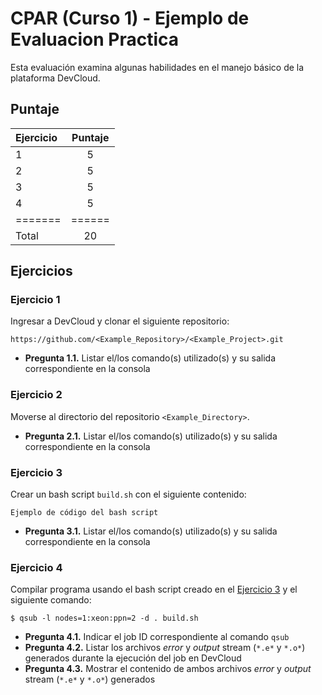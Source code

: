 # CPAR (Curso 1) - Ejemplo de Evaluacion Practica

Esta evaluación examina algunas habilidades en el manejo básico de la plataforma DevCloud.

## Puntaje

| Ejercicio | Puntaje  |
|:-------|:--------:|
| 1       | 5 |
| 2       | 5 |
| 3       | 5 |
| 4       | 5 |
| ======= |======  |
| Total   | 20 |

## Ejercicios

### Ejercicio 1
Ingresar a DevCloud y clonar el siguiente repositorio:

```
https://github.com/<Example_Repository>/<Example_Project>.git
```

- **Pregunta 1.1.** Listar el/los comando(s) utilizado(s) y su salida correspondiente en la consola

### Ejercicio 2
Moverse al directorio del repositorio `<Example_Directory>`.

- **Pregunta 2.1.** Listar el/los comando(s) utilizado(s) y su salida correspondiente en la consola

### Ejercicio 3
Crear un bash script `build.sh` con el siguiente contenido:

```
Ejemplo de código del bash script
```

- **Pregunta 3.1.** Listar el/los comando(s) utilizado(s) y su salida correspondiente en la consola

### Ejercicio 4
Compilar programa usando el bash script creado en el [Ejercicio 3](#ejercicio-3) y el siguiente comando:

```
$ qsub -l nodes=1:xeon:ppn=2 -d . build.sh
```

- **Pregunta 4.1.** Indicar el job ID correspondiente al comando `qsub`
- **Pregunta 4.2.** Listar los archivos _error_ y _output_ stream (`*.e*` y `*.o*`) generados durante la ejecución del job en DevCloud
- **Pregunta 4.3.** Mostrar el contenido de ambos archivos _error_ y _output_ stream (`*.e*` y `*.o*`) generados








